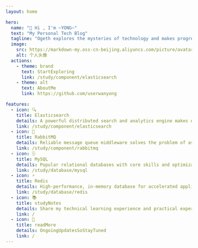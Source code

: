 ```yaml
---
layout: home

hero:
  name: "👋 Hi , I'm ~YONG~"
  text: "My Personal Tech Blog"
  tagline: "Ogeth explores the mysteries of technology and makes progress together"
  image:
    src: https://markdown-my.oss-cn-beijing.aliyuncs.com/picture/avatar.jpg
    alt: 个人头像
  actions:
    - theme: brand
      text: StartExploring
      link: /study/component/elasticsearch
    - theme: alt
      text: AboutMe
      link: https://github.com/userwanyong

features:
  - icon: 🔍
    title: Elasticsearch
    details: A powerful distributed search and analytics engine makes data retrieval simple and efficient
    link: /study/component/elasticsearch
  - icon: 🐰
    title: RabbitMQ
    details: Reliable message queue middleware solves the problem of asynchronous communication between systems
    link: /study/component/rabbitmq
  - icon: 🗄️
    title: MySQL
    details: Popular relational databases with core skills and optimization techniques
    link: /study/database/mysql
  - icon: ⚡
    title: Redis
    details: High-performance, in-memory database for accelerated application response and data caching
    link: /study/database/redis
  - icon: 📚
    title: studyNotes
    details: Share my technical learning experience and practical experience
    link: /
  - icon: 🚀
    title: readMore
    details: OngoingUpdatesSoStayTuned
    link: /
---
```


<div class="bubbles">
  <div class="bubble"></div>
  <div class="bubble"></div>
  <div class="bubble"></div>
  <div class="bubble"></div>
  <div class="bubble"></div>
  <div class="bubble"></div>
  <div class="bubble"></div>
  <div class="bubble"></div>
  <div class="bubble"></div>
  <div class="bubble"></div>
  <div class="bubble"></div>
  <div class="bubble"></div>
  <div class="bubble"></div>
  <div class="bubble"></div>
  <div class="bubble"></div>
  <div class="bubble"></div>
  <div class="bubble"></div>
  <div class="bubble"></div>
  <div class="bubble"></div>
  <div class="bubble"></div>
</div>



<style>
:root {
  --vp-home-hero-name-color: transparent;
  --vp-home-hero-name-background: -webkit-linear-gradient(120deg, #bd34fe, #41d1ff);
  --vp-home-hero-image-background-image: linear-gradient(-45deg, #bd34fe80 30%, #47caff80 70%);
  --vp-home-hero-image-filter: blur(72px);
}



@keyframes rise {
  0% {
    bottom: -100px;
    transform: translateX(0) scale(0.5);
    opacity: 0.2;
  }
  50% {
    transform: translateX(-20px) scale(0.8);
    opacity: 0.6;
  }
  100% {
    bottom: 1080px;
    transform: translateX(-40px) scale(1);
    opacity: 0;
  }
}

/* 特性卡片悬停效果 */
.VPFeature {
  transition: transform 0.3s ease, box-shadow 0.3s ease;
  position: relative;
  overflow: hidden;
}

.VPFeature:hover {
  transform: translateY(-5px);
  box-shadow: 0 10px 20px rgba(0, 0, 0, 0.1);
}

/* 特性卡片图标动画 */
.VPFeature .icon {
  transition: transform 0.5s ease;
  display: flex;
  justify-content: center;
  align-items: center;
  width: 48px;
  height: 48px;
  font-size: 24px;
}

.VPFeature:hover .icon {
  transform: rotate(360deg) scale(1.2);
}

/* 标题文字渐变动画 */
.name {
  background-size: 200% auto;
  animation: shine 3s linear infinite;
}

@keyframes shine {
  to {
    background-position: 200% center;
  }
}

/* 按钮悬停效果 */
.VPButton {
  transition: all 0.3s ease;
  position: relative;
  overflow: hidden;
}

.VPButton:hover {
  transform: translateY(-2px);
}

.VPButton.brand:hover::before {
  content: '';
  position: absolute;
  top: 0;
  left: -100%;
  width: 100%;
  height: 100%;
  background: linear-gradient(90deg, transparent, rgba(255, 255, 255, 0.2), transparent);
  animation: shine-button 1.5s infinite;
}

@keyframes shine-button {
  100% {
    left: 100%;
  }
}

/* 页面加载动画 */
.VPContent {
  animation: fadeIn 1s ease-in-out;
  position: relative;
  z-index: 1;
}

@keyframes fadeIn {
  from {
    opacity: 0;
    transform: translateY(20px);
  }
  to {
    opacity: 1;
    transform: translateY(0);
  }
}

/* 特性卡片内容动画 */
.VPFeature .title, .VPFeature .details {
  transition: transform 0.3s ease;
}

.VPFeature:hover .title {
  transform: translateX(5px);
}

.VPFeature:hover .details {
  transform: translateX(3px);
}

/* 响应式调整 */
@media (max-width: 768px) {
  .VPFeature:hover {
    transform: translateY(-3px);
  }
}
</style>

<script>
// 页面加载完成后执行
window.addEventListener('load', () => {
  // 添加鼠标跟随效果
  const cursor = document.createElement('div');
  cursor.className = 'custom-cursor';
  document.body.appendChild(cursor);
  
  // 添加鼠标跟随样式
  const style = document.createElement('style');
  style.textContent = `
    .custom-cursor {
      position: fixed;
      width: 20px;
      height: 20px;
      border-radius: 50%;
      background-color: rgba(189, 52, 254, 0.3);
      pointer-events: none;
      transform: translate(-50%, -50%);
      z-index: 9999;
      transition: transform 0.1s, width 0.3s, height 0.3s, background-color 0.3s;
    }
    
    .custom-cursor.active {
      width: 40px;
      height: 40px;
      background-color: rgba(65, 209, 255, 0.2);
    }
  `;
  document.head.appendChild(style);
  
  // 鼠标移动时更新光标位置
  document.addEventListener('mousemove', (e) => {
    cursor.style.left = e.clientX + 'px';
    cursor.style.top = e.clientY + 'px';
  });
  
  // 鼠标点击时添加动画效果
  document.addEventListener('mousedown', () => {
    cursor.classList.add('active');
  });
  
  document.addEventListener('mouseup', () => {
    cursor.classList.remove('active');
  });
  
  // 为链接添加悬停效果
  const links = document.querySelectorAll('a');
  links.forEach(link => {
    link.addEventListener('mouseenter', () => {
      cursor.classList.add('active');
    });
    
    link.addEventListener('mouseleave', () => {
      cursor.classList.remove('active');
    });
  });
});
</script>



